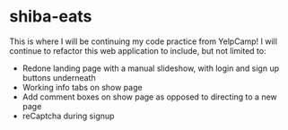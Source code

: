 # shiba-eats
This is where I will be continuing my code practice from YelpCamp! I will continue to refactor this web application to include, but 
not limited to:
   - Redone landing page with a manual slideshow, with login and sign up buttons underneath
   - Working info tabs on show page
   - Add comment boxes on show page as opposed to directing to a new page
   - reCaptcha during signup
